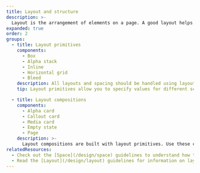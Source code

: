 ```yaml
---
title: Layout and structure
description: >-
  Layout is the arrangement of elements on a page. A good layout helps merchants understand and find information to complete their goals. To learn more, visit the [Layout](/design/layout) documentation.
expanded: true
order: 2
groups:
  - title: Layout primitives
    components:
      - Box
      - Alpha stack
      - Inline
      - Horizontal grid
      - Bleed
    description: All layouts and spacing should be handled using layout primitives. This keeps our components simple, flexible and composable.
    tip: Layout primitives allow you to specify values for different screen sizes. Check out the layout primitives for information on how responsive props apply to each component.

  - title: Layout compositions
    components:
      - Alpha card
      - Callout card
      - Media card
      - Empty state
      - Page
    description: >-
      Layout compositions are built with layout primitives. Use these components to build common layouts in the admin with the help of sensible defaults.
relatedResources:
  - Check out the [Space](/design/space) guidelines to understand how to apply the Polaris spacing scale.
  - Read the [Layout](/design/layout) guidelines for information on layout behaviors, as well as examples.
---
```

